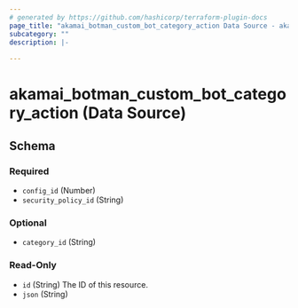 ```yaml
---
# generated by https://github.com/hashicorp/terraform-plugin-docs
page_title: "akamai_botman_custom_bot_category_action Data Source - akamai"
subcategory: ""
description: |-
  
---
```


# akamai_botman_custom_bot_category_action (Data Source)





<!-- schema generated by tfplugindocs -->
## Schema

### Required

- `config_id` (Number)
- `security_policy_id` (String)

### Optional

- `category_id` (String)

### Read-Only

- `id` (String) The ID of this resource.
- `json` (String)
